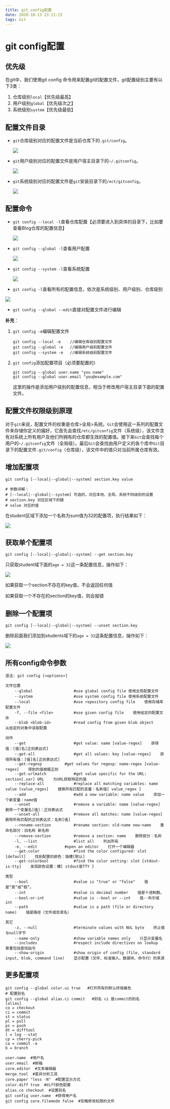 ```yaml
---
title: git_config配置
date: 2020-10-13 23:11:23
tags: Git
---
```

# git config配置

## 优先级

在git中，我们使用git config 命令用来配置git的配置文件，git配置级别主要有以下3类：

1. 仓库级别`local`【优先级最高】
2. 用户级别`global`【优先级次之】
3. 系统级别`system`【优先级最低】

## 配置文件目录

+ `git`仓库级别对应的配置文件是当前仓库下的`.git/config`。

  ![](https://gitee.com/jasonm4a1/pictureHost/raw/master/20201008133713.png)

+ `git`用户级别对应的配置文件是用户宿主目录下的`~/.gitconfig`。

  ![](https://gitee.com/jasonm4a1/pictureHost/raw/master/20201008134639.png)

+ `git`系统级别对应的配置文件是`git`安装目录下的`/ect/gitconfig`。

  ![](https://gitee.com/jasonm4a1/pictureHost/raw/master/20201008134715.png)

## 配置命令

+ `git config --local -l`查看仓库配置【必须要进入到具体的目录下，比如要查看Blog仓库的配置信息】

  ![](https://gitee.com/jasonm4a1/pictureHost/raw/master/20201008195630.png)

+ `git config --global -l`查看用户配置

  ![](https://gitee.com/jasonm4a1/pictureHost/raw/master/20201008195740.png)

+ `git config --system -l`查看系统配置

  ![](https://gitee.com/jasonm4a1/pictureHost/raw/master/20201008195804.png)

+  `git config -l`查看所有的配置信息，依次是系统级别、用户级别、仓库级别

  ![](https://gitee.com/jasonm4a1/pictureHost/raw/master/20201008195507.png)
  
  + `git config --global --edit`直接对配置文件进行编辑

**补充**：

1. `git config -e`编辑配置文件

   ~~~Git
   git config --local -e	//编辑仓库级别配置文件
   git config --global -e	//编辑用户级别配置文件
   git config --system -e 	//编辑系统级别配置文件
   ~~~

2. `git config`添加配置项目（必须要配置的）

   ~~~Git
   git config --global user.name "you name"
   git config --global user.email "you@example.com"
   ~~~

   这里的操作是添加用户级别的配置信息，相当于修改用户宿主目录下面的配置文件。

## 配置文件权限级别原理

对于`git`来说，配置文件的权重是仓库>全局>系统。`Git`会使用这一系列的配置文件来存储你定义的偏好，它首先会查找`/etc/gitconfig`文件（系统级），该文件含有对系统上所有用户及他们所拥有的仓库都生效的配置值。接下来`Git`会查找每个用户的`~/.gitconfig`文件（全局级）。最后`Git`会查找由用户定义的各个库中`Git`目录下的配置文件`.git/config`（仓库级），该文件中的值只对当前所属仓库有效。

## 增加配置项

~~~Git
git config [--local|--global|--system] section.key value

# 参数详解：
# [--local|--global|--system] 可选的，对应本地、全局、系统不同级别的设置
# section.key 对应区域下的键
# value 对应的值
~~~

在student区域下添加一个名称为sum值为32的配置项，执行结果如下：

![](https://gitee.com/jasonm4a1/pictureHost/raw/master/20201008195217.png)

## 获取单个配置项

~~~Git
git config [--local|--global|--system] --get section.key
~~~

只获取student域下面的`age = 32`这一条配置信息，操作如下：

![](https://gitee.com/jasonm4a1/pictureHost/raw/master/20201008195316.png)

如果获取一个section不存在的key值，不会返回任何值

如果获取一个不存在的section的key值，则会报错

## 删除一个配置项

~~~Git
git config [--local|--global|--system] --unset section.key
~~~

删除前面我们添加到students域下的`age = 32`这条配置信息，操作如下：

![](https://gitee.com/jasonm4a1/pictureHost/raw/master/20201008195406.png)

## 所有config命令参数

~~~Git
语法: git config [<options>]        
        
文件位置        
    --global                  #use global config file 使用全局配置文件
    --system                  #use system config file 使用系统配置文件
    --local                   #use repository config file    使用存储库配置文件
    -f, --file <file>         #use given config file    使用给定的配置文件
    --blob <blob-id>          #read config from given blob object    从给定的对象中读取配置
        
动作        
    --get                     #get value: name [value-regex]    获得值：[值]名[正则表达式]
    --get-all                 #get all values: key [value-regex]    获得所有值：[值]名[正则表达式]
    --get-regexp          #get values for regexp: name-regex [value-regex]    得到的值根据正则
    --get-urlmatch            #get value specific for the URL: section[.var] URL    为URL获取特定的值
    --replace-all             #replace all matching variables: name value [value_regex]    替换所有匹配的变量：名称值[ value_regex ]
    --add                     #add a new variable: name value    添加一个新变量：name值
    --unset                   #remove a variable: name [value-regex]    删除一个变量名[值]：正则表达式
    --unset-all               #remove all matches: name [value-regex]    删除所有匹配的正则表达式：名称[值]
    --rename-section          #rename section: old-name new-name    重命名部分：旧名称 新名称
    --remove-section          #remove a section: name    删除部分：名称
    -l, --list                #list all    列出所有
    -e, --edit            #open an editor    打开一个编辑器
    --get-color               #find the color configured: slot [default]    找到配置的颜色：插槽[默认]
    --get-colorbool           #find the color setting: slot [stdout-is-tty]    发现颜色设置：槽[ stdout是TTY ]
        
类型        
    --bool                    #value is "true" or "false"    值是“真”或“假”。
    --int                     #value is decimal number    值是十进制数。
    --bool-or-int             #value is --bool or --int    值--布尔或int
    --path                    #value is a path (file or directory name)    值是路径（文件或目录名）
        
其它        
    -z, --null                #terminate values with NUL byte    终止值与null字节
    --name-only               #show variable names only    只显示变量名
    --includes                #respect include directives on lookup    尊重包括查找指令
    --show-origin             #show origin of config (file, standard input, blob, command line)    显示配置（文件、标准输入、数据块、命令行）的来源
~~~

## 更多配置项

~~~Git
git config --global color.ui true   #打开所有的默认终端着色
# 配置别名
git config --global alias.ci commit   #别名 ci 是commit的别名
[alias]  
co = checkout  
ci = commit  
st = status  
pl = pull  
ps = push  
dt = difftool  
l = log --stat  
cp = cherry-pick  
ca = commit -a  
b = branch 

user.name  #用户名
user.email  #邮箱
core.editor  #文本编辑器  
merge.tool  #差异分析工具  
core.paper "less -N"  #配置显示方式  
color.diff true  #diff颜色配置  
alias.co checkout  #设置别名
git config user.name  #获得用户名
git config core.filemode false  #忽略修改权限的文件  
~~~


